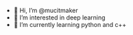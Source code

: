 - 👋 Hi, I’m @mucitmaker
- 👀 I’m interested in deep learning
- 🌱 I’m currently learning python and c++

<!---
mucitmaker/mucitmaker is a ✨ special ✨ repository because its `README.md` (this file) appears on your GitHub profile.
You can click the Preview link to take a look at your changes.
--->
